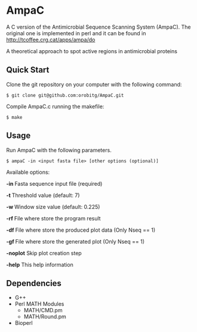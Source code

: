 AmpaC
=====

A C version of the Antimicrobial Sequence Scanning System (AmpaC). The original one is implemented in perl and it can be found in http://tcoffee.crg.cat/apps/ampa/do

A theoretical approach to spot active regions in antimicrobial proteins

Quick Start
-----------

Clone the git repository on your computer with the following command:

	$ git clone git@github.com:orobitg/AmpaC.git

Compile AmpaC.c running the makefile:

	$ make

Usage
-----

Run AmpaC with the following parameters.

 	$ ampaC -in <input fasta file> [other options (optional)]

Available options:

**-in <file>**      Fasta sequence input file (required)

**-t <int>**       Threshold value (default: 7)

**-w <float>**      Window size value (default: 0.225)

**-rf <file>**      File where store the program result

**-df <file>**      File where store the produced plot data (Only Nseq == 1)

**-gf <file>**      File where store the generated plot (Only Nseq == 1)

**-noplot**  Skip plot creation step

**-help**    This help information

Dependencies 
------------

 * G++
 * Perl MATH Modules
    * MATH/CMD.pm
    * MATH/Round.pm
 * Bioperl


